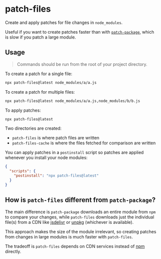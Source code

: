 # patch-files

Create and apply patches for file changes in `node_modules`.

Useful if you want to create patches faster than with [`patch-package`](https://github.com/ds300/patch-package), which is slow if you patch a large module.

## Usage

> Commands should be run from the root of your project directory.

To create a patch for a single file:

```bash
npx patch-files@latest node_modules/a/a.js
```

To create a patch for multiple files:

```bash
npx patch-files@latest node_modules/a/a.js,node_modules/b/b.js
```

To apply patches:

```bash
npx patch-files@latest
```

Two directories are created:

- `patch-files` is where patch files are written
- `patch-files-cache` is where the files fetched for comparison are written

You can apply patches in a `postinstall` script so patches are applied whenever you install your node modules:

```json
{
  "scripts": {
    "postinstall": "npx patch-files@latest"
  }
}
```

## How is `patch-files` different from `patch-package`?

The main difference is `patch-package` downloads an entire module from `npm` to compare your changes, while `patch-files` downloads just the individual file(s) from a CDN like [jsdelivr](https://www.jsdelivr.com/) or [unpkg](https://unpkg.com) (whichever is available).

This approach makes the size of the module irrelevant, so creating patches from changes in large modules is much faster with `patch-files`.

The tradeoff is `patch-files` depends on CDN services instead of [npm](https://www.npmjs.com) directly.
